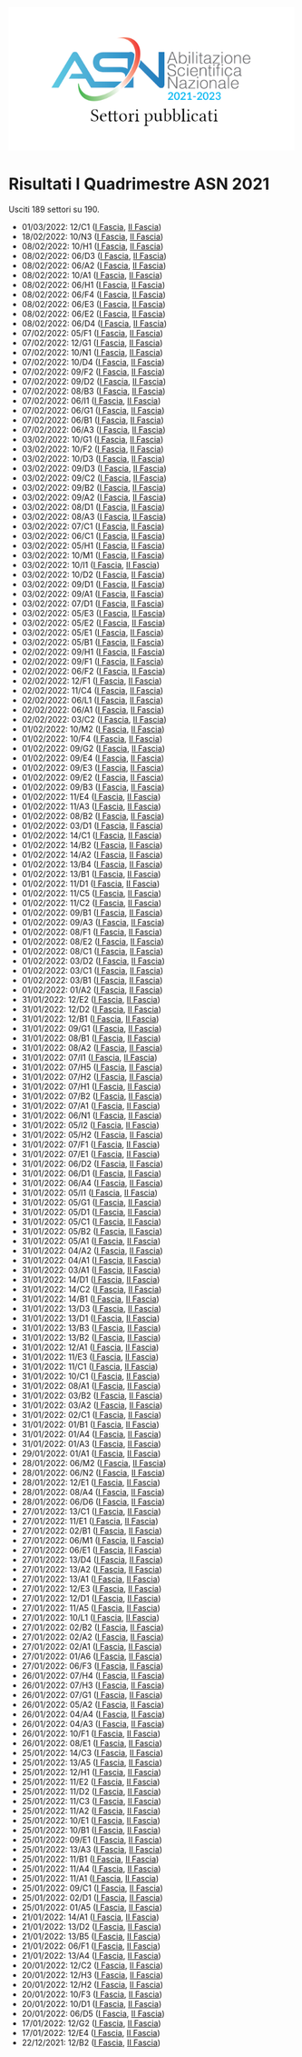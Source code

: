 ![logo](img/logo-2021.png)

# Risultati I Quadrimestre ASN 2021

Usciti 189 settori su 190.

- 01/03/2022: 12/C1 ([I Fascia](https://asn21.cineca.it/pubblico/miur/esito/12%252FC1/1/1), [II Fascia](https://asn21.cineca.it/pubblico/miur/esito/12%252FC1/2/1))
- 18/02/2022: 10/N3 ([I Fascia](https://asn21.cineca.it/pubblico/miur/esito/10%252FN3/1/1), [II Fascia](https://asn21.cineca.it/pubblico/miur/esito/10%252FN3/2/1))
- 08/02/2022: 10/H1 ([I Fascia](https://asn21.cineca.it/pubblico/miur/esito/10%252FH1/1/1), [II Fascia](https://asn21.cineca.it/pubblico/miur/esito/10%252FH1/2/1))
- 08/02/2022: 06/D3 ([I Fascia](https://asn21.cineca.it/pubblico/miur/esito/06%252FD3/1/1), [II Fascia](https://asn21.cineca.it/pubblico/miur/esito/06%252FD3/2/1))
- 08/02/2022: 06/A2 ([I Fascia](https://asn21.cineca.it/pubblico/miur/esito/06%252FA2/1/1), [II Fascia](https://asn21.cineca.it/pubblico/miur/esito/06%252FA2/2/1))
- 08/02/2022: 10/A1 ([I Fascia](https://asn21.cineca.it/pubblico/miur/esito/10%252FA1/1/1), [II Fascia](https://asn21.cineca.it/pubblico/miur/esito/10%252FA1/2/1))
- 08/02/2022: 06/H1 ([I Fascia](https://asn21.cineca.it/pubblico/miur/esito/06%252FH1/1/1), [II Fascia](https://asn21.cineca.it/pubblico/miur/esito/06%252FH1/2/1))
- 08/02/2022: 06/F4 ([I Fascia](https://asn21.cineca.it/pubblico/miur/esito/06%252FF4/1/1), [II Fascia](https://asn21.cineca.it/pubblico/miur/esito/06%252FF4/2/1))
- 08/02/2022: 06/E3 ([I Fascia](https://asn21.cineca.it/pubblico/miur/esito/06%252FE3/1/1), [II Fascia](https://asn21.cineca.it/pubblico/miur/esito/06%252FE3/2/1))
- 08/02/2022: 06/E2 ([I Fascia](https://asn21.cineca.it/pubblico/miur/esito/06%252FE2/1/1), [II Fascia](https://asn21.cineca.it/pubblico/miur/esito/06%252FE2/2/1))
- 08/02/2022: 06/D4 ([I Fascia](https://asn21.cineca.it/pubblico/miur/esito/06%252FD4/1/1), [II Fascia](https://asn21.cineca.it/pubblico/miur/esito/06%252FD4/2/1))
- 07/02/2022: 05/F1 ([I Fascia](https://asn21.cineca.it/pubblico/miur/esito/05%252FF1/1/1), [II Fascia](https://asn21.cineca.it/pubblico/miur/esito/05%252FF1/2/1))
- 07/02/2022: 12/G1 ([I Fascia](https://asn21.cineca.it/pubblico/miur/esito/12%252FG1/1/1), [II Fascia](https://asn21.cineca.it/pubblico/miur/esito/12%252FG1/2/1))
- 07/02/2022: 10/N1 ([I Fascia](https://asn21.cineca.it/pubblico/miur/esito/10%252FN1/1/1), [II Fascia](https://asn21.cineca.it/pubblico/miur/esito/10%252FN1/2/1))
- 07/02/2022: 10/D4 ([I Fascia](https://asn21.cineca.it/pubblico/miur/esito/10%252FD4/1/1), [II Fascia](https://asn21.cineca.it/pubblico/miur/esito/10%252FD4/2/1))
- 07/02/2022: 09/F2 ([I Fascia](https://asn21.cineca.it/pubblico/miur/esito/09%252FF2/1/1), [II Fascia](https://asn21.cineca.it/pubblico/miur/esito/09%252FF2/2/1))
- 07/02/2022: 09/D2 ([I Fascia](https://asn21.cineca.it/pubblico/miur/esito/09%252FD2/1/1), [II Fascia](https://asn21.cineca.it/pubblico/miur/esito/09%252FD2/2/1))
- 07/02/2022: 08/B3 ([I Fascia](https://asn21.cineca.it/pubblico/miur/esito/08%252FB3/1/1), [II Fascia](https://asn21.cineca.it/pubblico/miur/esito/08%252FB3/2/1))
- 07/02/2022: 06/I1 ([I Fascia](https://asn21.cineca.it/pubblico/miur/esito/06%252FI1/1/1), [II Fascia](https://asn21.cineca.it/pubblico/miur/esito/06%252FI1/2/1))
- 07/02/2022: 06/G1 ([I Fascia](https://asn21.cineca.it/pubblico/miur/esito/06%252FG1/1/1), [II Fascia](https://asn21.cineca.it/pubblico/miur/esito/06%252FG1/2/1))
- 07/02/2022: 06/B1 ([I Fascia](https://asn21.cineca.it/pubblico/miur/esito/06%252FB1/1/1), [II Fascia](https://asn21.cineca.it/pubblico/miur/esito/06%252FB1/2/1))
- 07/02/2022: 06/A3 ([I Fascia](https://asn21.cineca.it/pubblico/miur/esito/06%252FA3/1/1), [II Fascia](https://asn21.cineca.it/pubblico/miur/esito/06%252FA3/2/1))
- 03/02/2022: 10/G1 ([I Fascia](https://asn21.cineca.it/pubblico/miur/esito/10%252FG1/1/1), [II Fascia](https://asn21.cineca.it/pubblico/miur/esito/10%252FG1/2/1))
- 03/02/2022: 10/F2 ([I Fascia](https://asn21.cineca.it/pubblico/miur/esito/10%252FF2/1/1), [II Fascia](https://asn21.cineca.it/pubblico/miur/esito/10%252FF2/2/1))
- 03/02/2022: 10/D3 ([I Fascia](https://asn21.cineca.it/pubblico/miur/esito/10%252FD3/1/1), [II Fascia](https://asn21.cineca.it/pubblico/miur/esito/10%252FD3/2/1))
- 03/02/2022: 09/D3 ([I Fascia](https://asn21.cineca.it/pubblico/miur/esito/09%252FD3/1/1), [II Fascia](https://asn21.cineca.it/pubblico/miur/esito/09%252FD3/2/1))
- 03/02/2022: 09/C2 ([I Fascia](https://asn21.cineca.it/pubblico/miur/esito/09%252FC2/1/1), [II Fascia](https://asn21.cineca.it/pubblico/miur/esito/09%252FC2/2/1))
- 03/02/2022: 09/B2 ([I Fascia](https://asn21.cineca.it/pubblico/miur/esito/09%252FB2/1/1), [II Fascia](https://asn21.cineca.it/pubblico/miur/esito/09%252FB2/2/1))
- 03/02/2022: 09/A2 ([I Fascia](https://asn21.cineca.it/pubblico/miur/esito/09%252FA2/1/1), [II Fascia](https://asn21.cineca.it/pubblico/miur/esito/09%252FA2/2/1))
- 03/02/2022: 08/D1 ([I Fascia](https://asn21.cineca.it/pubblico/miur/esito/08%252FD1/1/1), [II Fascia](https://asn21.cineca.it/pubblico/miur/esito/08%252FD1/2/1))
- 03/02/2022: 08/A3 ([I Fascia](https://asn21.cineca.it/pubblico/miur/esito/08%252FA3/1/1), [II Fascia](https://asn21.cineca.it/pubblico/miur/esito/08%252FA3/2/1))
- 03/02/2022: 07/C1 ([I Fascia](https://asn21.cineca.it/pubblico/miur/esito/07%252FC1/1/1), [II Fascia](https://asn21.cineca.it/pubblico/miur/esito/07%252FC1/2/1))
- 03/02/2022: 06/C1 ([I Fascia](https://asn21.cineca.it/pubblico/miur/esito/06%252FC1/1/1), [II Fascia](https://asn21.cineca.it/pubblico/miur/esito/06%252FC1/2/1))
- 03/02/2022: 05/H1 ([I Fascia](https://asn21.cineca.it/pubblico/miur/esito/05%252FH1/1/1), [II Fascia](https://asn21.cineca.it/pubblico/miur/esito/05%252FH1/2/1))
- 03/02/2022: 10/M1 ([I Fascia](https://asn21.cineca.it/pubblico/miur/esito/10%252FM1/1/1), [II Fascia](https://asn21.cineca.it/pubblico/miur/esito/10%252FM1/2/1))
- 03/02/2022: 10/I1 ([I Fascia](https://asn21.cineca.it/pubblico/miur/esito/10%252FI1/1/1), [II Fascia](https://asn21.cineca.it/pubblico/miur/esito/10%252FI1/2/1))
- 03/02/2022: 10/D2 ([I Fascia](https://asn21.cineca.it/pubblico/miur/esito/10%252FD2/1/1), [II Fascia](https://asn21.cineca.it/pubblico/miur/esito/10%252FD2/2/1))
- 03/02/2022: 09/D1 ([I Fascia](https://asn21.cineca.it/pubblico/miur/esito/09%252FD1/1/1), [II Fascia](https://asn21.cineca.it/pubblico/miur/esito/09%252FD1/2/1))
- 03/02/2022: 09/A1 ([I Fascia](https://asn21.cineca.it/pubblico/miur/esito/09%252FA1/1/1), [II Fascia](https://asn21.cineca.it/pubblico/miur/esito/09%252FA1/2/1))
- 03/02/2022: 07/D1 ([I Fascia](https://asn21.cineca.it/pubblico/miur/esito/07%252FD1/1/1), [II Fascia](https://asn21.cineca.it/pubblico/miur/esito/07%252FD1/2/1))
- 03/02/2022: 05/E3 ([I Fascia](https://asn21.cineca.it/pubblico/miur/esito/05%252FE3/1/1), [II Fascia](https://asn21.cineca.it/pubblico/miur/esito/05%252FE3/2/1))
- 03/02/2022: 05/E2 ([I Fascia](https://asn21.cineca.it/pubblico/miur/esito/05%252FE2/1/1), [II Fascia](https://asn21.cineca.it/pubblico/miur/esito/05%252FE2/2/1))
- 03/02/2022: 05/E1 ([I Fascia](https://asn21.cineca.it/pubblico/miur/esito/05%252FE1/1/1), [II Fascia](https://asn21.cineca.it/pubblico/miur/esito/05%252FE1/2/1))
- 03/02/2022: 05/B1 ([I Fascia](https://asn21.cineca.it/pubblico/miur/esito/05%252FB1/1/1), [II Fascia](https://asn21.cineca.it/pubblico/miur/esito/05%252FB1/2/1))
- 02/02/2022: 09/H1 ([I Fascia](https://asn21.cineca.it/pubblico/miur/esito/09%252FH1/1/1), [II Fascia](https://asn21.cineca.it/pubblico/miur/esito/09%252FH1/2/1))
- 02/02/2022: 09/F1 ([I Fascia](https://asn21.cineca.it/pubblico/miur/esito/09%252FF1/1/1), [II Fascia](https://asn21.cineca.it/pubblico/miur/esito/09%252FF1/2/1))
- 02/02/2022: 06/F2 ([I Fascia](https://asn21.cineca.it/pubblico/miur/esito/06%252FF2/1/1), [II Fascia](https://asn21.cineca.it/pubblico/miur/esito/06%252FF2/2/1))
- 02/02/2022: 12/F1 ([I Fascia](https://asn21.cineca.it/pubblico/miur/esito/12%252FF1/1/1), [II Fascia](https://asn21.cineca.it/pubblico/miur/esito/12%252FF1/2/1))
- 02/02/2022: 11/C4 ([I Fascia](https://asn21.cineca.it/pubblico/miur/esito/11%252FC4/1/1), [II Fascia](https://asn21.cineca.it/pubblico/miur/esito/11%252FC4/2/1))
- 02/02/2022: 06/L1 ([I Fascia](https://asn21.cineca.it/pubblico/miur/esito/06%252FL1/1/1), [II Fascia](https://asn21.cineca.it/pubblico/miur/esito/06%252FL1/2/1))
- 02/02/2022: 06/A1 ([I Fascia](https://asn21.cineca.it/pubblico/miur/esito/06%252FA1/1/1), [II Fascia](https://asn21.cineca.it/pubblico/miur/esito/06%252FA1/2/1))
- 02/02/2022: 03/C2 ([I Fascia](https://asn21.cineca.it/pubblico/miur/esito/03%252FC2/1/1), [II Fascia](https://asn21.cineca.it/pubblico/miur/esito/03%252FC2/2/1))
- 01/02/2022: 10/M2 ([I Fascia](https://asn21.cineca.it/pubblico/miur/esito/10%252FM2/1/1), [II Fascia](https://asn21.cineca.it/pubblico/miur/esito/10%252FM2/2/1))
- 01/02/2022: 10/F4 ([I Fascia](https://asn21.cineca.it/pubblico/miur/esito/10%252FF4/1/1), [II Fascia](https://asn21.cineca.it/pubblico/miur/esito/10%252FF4/2/1))
- 01/02/2022: 09/G2 ([I Fascia](https://asn21.cineca.it/pubblico/miur/esito/09%252FG2/1/1), [II Fascia](https://asn21.cineca.it/pubblico/miur/esito/09%252FG2/2/1))
- 01/02/2022: 09/E4 ([I Fascia](https://asn21.cineca.it/pubblico/miur/esito/09%252FE4/1/1), [II Fascia](https://asn21.cineca.it/pubblico/miur/esito/09%252FE4/2/1))
- 01/02/2022: 09/E3 ([I Fascia](https://asn21.cineca.it/pubblico/miur/esito/09%252FE3/1/1), [II Fascia](https://asn21.cineca.it/pubblico/miur/esito/09%252FE3/2/1))
- 01/02/2022: 09/E2 ([I Fascia](https://asn21.cineca.it/pubblico/miur/esito/09%252FE2/1/1), [II Fascia](https://asn21.cineca.it/pubblico/miur/esito/09%252FE2/2/1))
- 01/02/2022: 09/B3 ([I Fascia](https://asn21.cineca.it/pubblico/miur/esito/09%252FB3/1/1), [II Fascia](https://asn21.cineca.it/pubblico/miur/esito/09%252FB3/2/1))
- 01/02/2022: 11/E4 ([I Fascia](https://asn21.cineca.it/pubblico/miur/esito/11%252FE4/1/1), [II Fascia](https://asn21.cineca.it/pubblico/miur/esito/11%252FE4/2/1))
- 01/02/2022: 11/A3 ([I Fascia](https://asn21.cineca.it/pubblico/miur/esito/11%252FA3/1/1), [II Fascia](https://asn21.cineca.it/pubblico/miur/esito/11%252FA3/2/1))
- 01/02/2022: 08/B2 ([I Fascia](https://asn21.cineca.it/pubblico/miur/esito/08%252FB2/1/1), [II Fascia](https://asn21.cineca.it/pubblico/miur/esito/08%252FB2/2/1))
- 01/02/2022: 03/D1 ([I Fascia](https://asn21.cineca.it/pubblico/miur/esito/03%252FD1/1/1), [II Fascia](https://asn21.cineca.it/pubblico/miur/esito/03%252FD1/2/1))
- 01/02/2022: 14/C1 ([I Fascia](https://asn21.cineca.it/pubblico/miur/esito/14%252FC1/1/1), [II Fascia](https://asn21.cineca.it/pubblico/miur/esito/14%252FC1/2/1))
- 01/02/2022: 14/B2 ([I Fascia](https://asn21.cineca.it/pubblico/miur/esito/14%252FB2/1/1), [II Fascia](https://asn21.cineca.it/pubblico/miur/esito/14%252FB2/2/1))
- 01/02/2022: 14/A2 ([I Fascia](https://asn21.cineca.it/pubblico/miur/esito/14%252FA2/1/1), [II Fascia](https://asn21.cineca.it/pubblico/miur/esito/14%252FA2/2/1))
- 01/02/2022: 13/B4 ([I Fascia](https://asn21.cineca.it/pubblico/miur/esito/13%252FB4/1/1), [II Fascia](https://asn21.cineca.it/pubblico/miur/esito/13%252FB4/2/1))
- 01/02/2022: 13/B1 ([I Fascia](https://asn21.cineca.it/pubblico/miur/esito/13%252FB1/1/1), [II Fascia](https://asn21.cineca.it/pubblico/miur/esito/13%252FB1/2/1))
- 01/02/2022: 11/D1 ([I Fascia](https://asn21.cineca.it/pubblico/miur/esito/11%252FD1/1/1), [II Fascia](https://asn21.cineca.it/pubblico/miur/esito/11%252FD1/2/1))
- 01/02/2022: 11/C5 ([I Fascia](https://asn21.cineca.it/pubblico/miur/esito/11%252FC5/1/1), [II Fascia](https://asn21.cineca.it/pubblico/miur/esito/11%252FC5/2/1))
- 01/02/2022: 11/C2 ([I Fascia](https://asn21.cineca.it/pubblico/miur/esito/11%252FC2/1/1), [II Fascia](https://asn21.cineca.it/pubblico/miur/esito/11%252FC2/2/1))
- 01/02/2022: 09/B1 ([I Fascia](https://asn21.cineca.it/pubblico/miur/esito/09%252FB1/1/1), [II Fascia](https://asn21.cineca.it/pubblico/miur/esito/09%252FB1/2/1))
- 01/02/2022: 09/A3 ([I Fascia](https://asn21.cineca.it/pubblico/miur/esito/09%252FA3/1/1), [II Fascia](https://asn21.cineca.it/pubblico/miur/esito/09%252FA3/2/1))
- 01/02/2022: 08/F1 ([I Fascia](https://asn21.cineca.it/pubblico/miur/esito/08%252FF1/1/1), [II Fascia](https://asn21.cineca.it/pubblico/miur/esito/08%252FF1/2/1))
- 01/02/2022: 08/E2 ([I Fascia](https://asn21.cineca.it/pubblico/miur/esito/08%252FE2/1/1), [II Fascia](https://asn21.cineca.it/pubblico/miur/esito/08%252FE2/2/1))
- 01/02/2022: 08/C1 ([I Fascia](https://asn21.cineca.it/pubblico/miur/esito/08%252FC1/1/1), [II Fascia](https://asn21.cineca.it/pubblico/miur/esito/08%252FC1/2/1))
- 01/02/2022: 03/D2 ([I Fascia](https://asn21.cineca.it/pubblico/miur/esito/03%252FD2/1/1), [II Fascia](https://asn21.cineca.it/pubblico/miur/esito/03%252FD2/2/1))
- 01/02/2022: 03/C1 ([I Fascia](https://asn21.cineca.it/pubblico/miur/esito/03%252FC1/1/1), [II Fascia](https://asn21.cineca.it/pubblico/miur/esito/03%252FC1/2/1))
- 01/02/2022: 03/B1 ([I Fascia](https://asn21.cineca.it/pubblico/miur/esito/03%252FB1/1/1), [II Fascia](https://asn21.cineca.it/pubblico/miur/esito/03%252FB1/2/1))
- 01/02/2022: 01/A2 ([I Fascia](https://asn21.cineca.it/pubblico/miur/esito/01%252FA2/1/1), [II Fascia](https://asn21.cineca.it/pubblico/miur/esito/01%252FA2/2/1))
- 31/01/2022: 12/E2 ([I Fascia](https://asn21.cineca.it/pubblico/miur/esito/12%252FE2/1/1), [II Fascia](https://asn21.cineca.it/pubblico/miur/esito/12%252FE2/2/1))
- 31/01/2022: 12/D2 ([I Fascia](https://asn21.cineca.it/pubblico/miur/esito/12%252FD2/1/1), [II Fascia](https://asn21.cineca.it/pubblico/miur/esito/12%252FD2/2/1))
- 31/01/2022: 12/B1 ([I Fascia](https://asn21.cineca.it/pubblico/miur/esito/12%252FB1/1/1), [II Fascia](https://asn21.cineca.it/pubblico/miur/esito/12%252FB1/2/1))
- 31/01/2022: 09/G1 ([I Fascia](https://asn21.cineca.it/pubblico/miur/esito/09%252FG1/1/1), [II Fascia](https://asn21.cineca.it/pubblico/miur/esito/09%252FG1/2/1))
- 31/01/2022: 08/B1 ([I Fascia](https://asn21.cineca.it/pubblico/miur/esito/08%252FB1/1/1), [II Fascia](https://asn21.cineca.it/pubblico/miur/esito/08%252FB1/2/1))
- 31/01/2022: 08/A2 ([I Fascia](https://asn21.cineca.it/pubblico/miur/esito/08%252FA2/1/1), [II Fascia](https://asn21.cineca.it/pubblico/miur/esito/08%252FA2/2/1))
- 31/01/2022: 07/I1 ([I Fascia](https://asn21.cineca.it/pubblico/miur/esito/07%252FI1/1/1), [II Fascia](https://asn21.cineca.it/pubblico/miur/esito/07%252FI1/2/1))
- 31/01/2022: 07/H5 ([I Fascia](https://asn21.cineca.it/pubblico/miur/esito/07%252FH5/1/1), [II Fascia](https://asn21.cineca.it/pubblico/miur/esito/07%252FH5/2/1))
- 31/01/2022: 07/H2 ([I Fascia](https://asn21.cineca.it/pubblico/miur/esito/07%252FH2/1/1), [II Fascia](https://asn21.cineca.it/pubblico/miur/esito/07%252FH2/2/1))
- 31/01/2022: 07/H1 ([I Fascia](https://asn21.cineca.it/pubblico/miur/esito/07%252FH1/1/1), [II Fascia](https://asn21.cineca.it/pubblico/miur/esito/07%252FH1/2/1))
- 31/01/2022: 07/B2 ([I Fascia](https://asn21.cineca.it/pubblico/miur/esito/07%252FB2/1/1), [II Fascia](https://asn21.cineca.it/pubblico/miur/esito/07%252FB2/2/1))
- 31/01/2022: 07/A1 ([I Fascia](https://asn21.cineca.it/pubblico/miur/esito/07%252FA1/1/1), [II Fascia](https://asn21.cineca.it/pubblico/miur/esito/07%252FA1/2/1))
- 31/01/2022: 06/N1 ([I Fascia](https://asn21.cineca.it/pubblico/miur/esito/06%252FN1/1/1), [II Fascia](https://asn21.cineca.it/pubblico/miur/esito/06%252FN1/2/1))
- 31/01/2022: 05/I2 ([I Fascia](https://asn21.cineca.it/pubblico/miur/esito/05%252FI2/1/1), [II Fascia](https://asn21.cineca.it/pubblico/miur/esito/05%252FI2/2/1))
- 31/01/2022: 05/H2 ([I Fascia](https://asn21.cineca.it/pubblico/miur/esito/05%252FH2/1/1), [II Fascia](https://asn21.cineca.it/pubblico/miur/esito/05%252FH2/2/1))
- 31/01/2022: 07/F1 ([I Fascia](https://asn21.cineca.it/pubblico/miur/esito/07%252FF1/1/1), [II Fascia](https://asn21.cineca.it/pubblico/miur/esito/07%252FF1/2/1))
- 31/01/2022: 07/E1 ([I Fascia](https://asn21.cineca.it/pubblico/miur/esito/07%252FE1/1/1), [II Fascia](https://asn21.cineca.it/pubblico/miur/esito/07%252FE1/2/1))
- 31/01/2022: 06/D2 ([I Fascia](https://asn21.cineca.it/pubblico/miur/esito/06%252FD2/1/1), [II Fascia](https://asn21.cineca.it/pubblico/miur/esito/06%252FD2/2/1))
- 31/01/2022: 06/D1 ([I Fascia](https://asn21.cineca.it/pubblico/miur/esito/06%252FD1/1/1), [II Fascia](https://asn21.cineca.it/pubblico/miur/esito/06%252FD1/2/1))
- 31/01/2022: 06/A4 ([I Fascia](https://asn21.cineca.it/pubblico/miur/esito/06%252FA4/1/1), [II Fascia](https://asn21.cineca.it/pubblico/miur/esito/06%252FA4/2/1))
- 31/01/2022: 05/I1 ([I Fascia](https://asn21.cineca.it/pubblico/miur/esito/05%252FI1/1/1), [II Fascia](https://asn21.cineca.it/pubblico/miur/esito/05%252FI1/2/1))
- 31/01/2022: 05/G1 ([I Fascia](https://asn21.cineca.it/pubblico/miur/esito/05%252FG1/1/1), [II Fascia](https://asn21.cineca.it/pubblico/miur/esito/05%252FG1/2/1))
- 31/01/2022: 05/D1 ([I Fascia](https://asn21.cineca.it/pubblico/miur/esito/05%252FD1/1/1), [II Fascia](https://asn21.cineca.it/pubblico/miur/esito/05%252FD1/2/1))
- 31/01/2022: 05/C1 ([I Fascia](https://asn21.cineca.it/pubblico/miur/esito/05%252FC1/1/1), [II Fascia](https://asn21.cineca.it/pubblico/miur/esito/05%252FC1/2/1))
- 31/01/2022: 05/B2 ([I Fascia](https://asn21.cineca.it/pubblico/miur/esito/05%252FB2/1/1), [II Fascia](https://asn21.cineca.it/pubblico/miur/esito/05%252FB2/2/1))
- 31/01/2022: 05/A1 ([I Fascia](https://asn21.cineca.it/pubblico/miur/esito/05%252FA1/1/1), [II Fascia](https://asn21.cineca.it/pubblico/miur/esito/05%252FA1/2/1))
- 31/01/2022: 04/A2 ([I Fascia](https://asn21.cineca.it/pubblico/miur/esito/04%252FA2/1/1), [II Fascia](https://asn21.cineca.it/pubblico/miur/esito/04%252FA2/2/1))
- 31/01/2022: 04/A1 ([I Fascia](https://asn21.cineca.it/pubblico/miur/esito/04%252FA1/1/1), [II Fascia](https://asn21.cineca.it/pubblico/miur/esito/04%252FA1/2/1))
- 31/01/2022: 03/A1 ([I Fascia](https://asn21.cineca.it/pubblico/miur/esito/03%252FA1/1/1), [II Fascia](https://asn21.cineca.it/pubblico/miur/esito/03%252FA1/2/1))
- 31/01/2022: 14/D1 ([I Fascia](https://asn21.cineca.it/pubblico/miur/esito/14%252FD1/1/1), [II Fascia](https://asn21.cineca.it/pubblico/miur/esito/14%252FD1/2/1))
- 31/01/2022: 14/C2 ([I Fascia](https://asn21.cineca.it/pubblico/miur/esito/14%252FC2/1/1), [II Fascia](https://asn21.cineca.it/pubblico/miur/esito/14%252FC2/2/1))
- 31/01/2022: 14/B1 ([I Fascia](https://asn21.cineca.it/pubblico/miur/esito/14%252FB1/1/1), [II Fascia](https://asn21.cineca.it/pubblico/miur/esito/14%252FB1/2/1))
- 31/01/2022: 13/D3 ([I Fascia](https://asn21.cineca.it/pubblico/miur/esito/13%252FD3/1/1), [II Fascia](https://asn21.cineca.it/pubblico/miur/esito/13%252FD3/2/1))
- 31/01/2022: 13/D1 ([I Fascia](https://asn21.cineca.it/pubblico/miur/esito/13%252FD1/1/1), [II Fascia](https://asn21.cineca.it/pubblico/miur/esito/13%252FD1/2/1))
- 31/01/2022: 13/B3 ([I Fascia](https://asn21.cineca.it/pubblico/miur/esito/13%252FB3/1/1), [II Fascia](https://asn21.cineca.it/pubblico/miur/esito/13%252FB3/2/1))
- 31/01/2022: 13/B2 ([I Fascia](https://asn21.cineca.it/pubblico/miur/esito/13%252FB2/1/1), [II Fascia](https://asn21.cineca.it/pubblico/miur/esito/13%252FB2/2/1))
- 31/01/2022: 12/A1 ([I Fascia](https://asn21.cineca.it/pubblico/miur/esito/12%252FA1/1/1), [II Fascia](https://asn21.cineca.it/pubblico/miur/esito/12%252FA1/2/1))
- 31/01/2022: 11/E3 ([I Fascia](https://asn21.cineca.it/pubblico/miur/esito/11%252FE3/1/1), [II Fascia](https://asn21.cineca.it/pubblico/miur/esito/11%252FE3/2/1))
- 31/01/2022: 11/C1 ([I Fascia](https://asn21.cineca.it/pubblico/miur/esito/11%252FC1/1/1), [II Fascia](https://asn21.cineca.it/pubblico/miur/esito/11%252FC1/2/1))
- 31/01/2022: 10/C1 ([I Fascia](https://asn21.cineca.it/pubblico/miur/esito/10%252FC1/1/1), [II Fascia](https://asn21.cineca.it/pubblico/miur/esito/10%252FC1/2/1))
- 31/01/2022: 08/A1 ([I Fascia](https://asn21.cineca.it/pubblico/miur/esito/08%252FA1/1/1), [II Fascia](https://asn21.cineca.it/pubblico/miur/esito/08%252FA1/2/1))
- 31/01/2022: 03/B2 ([I Fascia](https://asn21.cineca.it/pubblico/miur/esito/03%252FB2/1/1), [II Fascia](https://asn21.cineca.it/pubblico/miur/esito/03%252FB2/2/1))
- 31/01/2022: 03/A2 ([I Fascia](https://asn21.cineca.it/pubblico/miur/esito/03%252FA2/1/1), [II Fascia](https://asn21.cineca.it/pubblico/miur/esito/03%252FA2/2/1))
- 31/01/2022: 02/C1 ([I Fascia](https://asn21.cineca.it/pubblico/miur/esito/02%252FC1/1/1), [II Fascia](https://asn21.cineca.it/pubblico/miur/esito/02%252FC1/2/1))
- 31/01/2022: 01/B1 ([I Fascia](https://asn21.cineca.it/pubblico/miur/esito/01%252FB1/1/1), [II Fascia](https://asn21.cineca.it/pubblico/miur/esito/01%252FB1/2/1))
- 31/01/2022: 01/A4 ([I Fascia](https://asn21.cineca.it/pubblico/miur/esito/01%252FA4/1/1), [II Fascia](https://asn21.cineca.it/pubblico/miur/esito/01%252FA4/2/1))
- 31/01/2022: 01/A3 ([I Fascia](https://asn21.cineca.it/pubblico/miur/esito/01%252FA3/1/1), [II Fascia](https://asn21.cineca.it/pubblico/miur/esito/01%252FA3/2/1))
- 29/01/2022: 01/A1 ([I Fascia](https://asn21.cineca.it/pubblico/miur/esito/01%252FA1/1/1), [II Fascia](https://asn21.cineca.it/pubblico/miur/esito/01%252FA1/2/1))
- 28/01/2022: 06/M2 ([I Fascia](https://asn21.cineca.it/pubblico/miur/esito/06%252FM2/1/1), [II Fascia](https://asn21.cineca.it/pubblico/miur/esito/06%252FM2/2/1))
- 28/01/2022: 06/N2 ([I Fascia](https://asn21.cineca.it/pubblico/miur/esito/06%252FN2/1/1), [II Fascia](https://asn21.cineca.it/pubblico/miur/esito/06%252FN2/2/1))
- 28/01/2022: 12/E1 ([I Fascia](https://asn21.cineca.it/pubblico/miur/esito/12%252FE1/1/1), [II Fascia](https://asn21.cineca.it/pubblico/miur/esito/12%252FE1/2/1))
- 28/01/2022: 08/A4 ([I Fascia](https://asn21.cineca.it/pubblico/miur/esito/08%252FA4/1/1), [II Fascia](https://asn21.cineca.it/pubblico/miur/esito/08%252FA4/2/1))
- 28/01/2022: 06/D6 ([I Fascia](https://asn21.cineca.it/pubblico/miur/esito/06%252FD6/1/1), [II Fascia](https://asn21.cineca.it/pubblico/miur/esito/06%252FD6/2/1))
- 27/01/2022: 13/C1 ([I Fascia](https://asn21.cineca.it/pubblico/miur/esito/13%252FC1/1/1), [II Fascia](https://asn21.cineca.it/pubblico/miur/esito/13%252FC1/2/1))
- 27/01/2022: 11/E1 ([I Fascia](https://asn21.cineca.it/pubblico/miur/esito/11%252FE1/1/1), [II Fascia](https://asn21.cineca.it/pubblico/miur/esito/11%252FE1/2/1))
- 27/01/2022: 02/B1 ([I Fascia](https://asn21.cineca.it/pubblico/miur/esito/02%252FB1/1/1), [II Fascia](https://asn21.cineca.it/pubblico/miur/esito/02%252FB1/2/1))
- 27/01/2022: 06/M1 ([I Fascia](https://asn21.cineca.it/pubblico/miur/esito/06%252FM1/1/1), [II Fascia](https://asn21.cineca.it/pubblico/miur/esito/06%252FM1/2/1))
- 27/01/2022: 06/E1 ([I Fascia](https://asn21.cineca.it/pubblico/miur/esito/06%252FE1/1/1), [II Fascia](https://asn21.cineca.it/pubblico/miur/esito/06%252FE1/2/1))
- 27/01/2022: 13/D4 ([I Fascia](https://asn21.cineca.it/pubblico/miur/esito/13%252FD4/1/1), [II Fascia](https://asn21.cineca.it/pubblico/miur/esito/13%252FD4/2/1))
- 27/01/2022: 13/A2 ([I Fascia](https://asn21.cineca.it/pubblico/miur/esito/13%252FA2/1/1), [II Fascia](https://asn21.cineca.it/pubblico/miur/esito/13%252FA2/2/1))
- 27/01/2022: 13/A1 ([I Fascia](https://asn21.cineca.it/pubblico/miur/esito/13%252FA1/1/1), [II Fascia](https://asn21.cineca.it/pubblico/miur/esito/13%252FA1/2/1))
- 27/01/2022: 12/E3 ([I Fascia](https://asn21.cineca.it/pubblico/miur/esito/12%252FE3/1/1), [II Fascia](https://asn21.cineca.it/pubblico/miur/esito/12%252FE3/2/1))
- 27/01/2022: 12/D1 ([I Fascia](https://asn21.cineca.it/pubblico/miur/esito/12%252FD1/1/1), [II Fascia](https://asn21.cineca.it/pubblico/miur/esito/12%252FD1/2/1))
- 27/01/2022: 11/A5 ([I Fascia](https://asn21.cineca.it/pubblico/miur/esito/11%252FA5/1/1), [II Fascia](https://asn21.cineca.it/pubblico/miur/esito/11%252FA5/2/1))
- 27/01/2022: 10/L1 ([I Fascia](https://asn21.cineca.it/pubblico/miur/esito/10%252FL1/1/1), [II Fascia](https://asn21.cineca.it/pubblico/miur/esito/10%252FL1/2/1))
- 27/01/2022: 02/B2 ([I Fascia](https://asn21.cineca.it/pubblico/miur/esito/02%252FB2/1/1), [II Fascia](https://asn21.cineca.it/pubblico/miur/esito/02%252FB2/2/1))
- 27/01/2022: 02/A2 ([I Fascia](https://asn21.cineca.it/pubblico/miur/esito/02%252FA2/1/1), [II Fascia](https://asn21.cineca.it/pubblico/miur/esito/02%252FA2/2/1))
- 27/01/2022: 02/A1 ([I Fascia](https://asn21.cineca.it/pubblico/miur/esito/02%252FA1/1/1), [II Fascia](https://asn21.cineca.it/pubblico/miur/esito/02%252FA1/2/1))
- 27/01/2022: 01/A6 ([I Fascia](https://asn21.cineca.it/pubblico/miur/esito/01%252FA6/1/1), [II Fascia](https://asn21.cineca.it/pubblico/miur/esito/01%252FA6/2/1))
- 27/01/2022: 06/F3 ([I Fascia](https://asn21.cineca.it/pubblico/miur/esito/06%252FF3/1/1), [II Fascia](https://asn21.cineca.it/pubblico/miur/esito/06%252FF3/2/1))
- 26/01/2022: 07/H4 ([I Fascia](https://asn21.cineca.it/pubblico/miur/esito/07%252FH4/1/1), [II Fascia](https://asn21.cineca.it/pubblico/miur/esito/07%252FH4/2/1))
- 26/01/2022: 07/H3 ([I Fascia](https://asn21.cineca.it/pubblico/miur/esito/07%252FH3/1/1), [II Fascia](https://asn21.cineca.it/pubblico/miur/esito/07%252FH3/2/1))
- 26/01/2022: 07/G1 ([I Fascia](https://asn21.cineca.it/pubblico/miur/esito/07%252FG1/1/1), [II Fascia](https://asn21.cineca.it/pubblico/miur/esito/07%252FG1/2/1))
- 26/01/2022: 05/A2 ([I Fascia](https://asn21.cineca.it/pubblico/miur/esito/05%252FA2/1/1), [II Fascia](https://asn21.cineca.it/pubblico/miur/esito/05%252FA2/2/1))
- 26/01/2022: 04/A4 ([I Fascia](https://asn21.cineca.it/pubblico/miur/esito/04%252FA4/1/1), [II Fascia](https://asn21.cineca.it/pubblico/miur/esito/04%252FA4/2/1))
- 26/01/2022: 04/A3 ([I Fascia](https://asn21.cineca.it/pubblico/miur/esito/04%252FA3/1/1), [II Fascia](https://asn21.cineca.it/pubblico/miur/esito/04%252FA3/2/1))
- 26/01/2022: 10/F1 ([I Fascia](https://asn21.cineca.it/pubblico/miur/esito/10%252FF1/1/1), [II Fascia](https://asn21.cineca.it/pubblico/miur/esito/10%252FF1/2/1))
- 26/01/2022: 08/E1 ([I Fascia](https://asn21.cineca.it/pubblico/miur/esito/08%252FE1/1/1), [II Fascia](https://asn21.cineca.it/pubblico/miur/esito/08%252FE1/2/1))
- 25/01/2022: 14/C3 ([I Fascia](https://asn21.cineca.it/pubblico/miur/esito/14%252FC3/1/1), [II Fascia](https://asn21.cineca.it/pubblico/miur/esito/14%252FC3/2/1))
- 25/01/2022: 13/A5 ([I Fascia](https://asn21.cineca.it/pubblico/miur/esito/13%252FA5/1/1), [II Fascia](https://asn21.cineca.it/pubblico/miur/esito/13%252FA5/2/1))
- 25/01/2022: 12/H1 ([I Fascia](https://asn21.cineca.it/pubblico/miur/esito/12%252FH1/1/1), [II Fascia](https://asn21.cineca.it/pubblico/miur/esito/12%252FH1/2/1))
- 25/01/2022: 11/E2 ([I Fascia](https://asn21.cineca.it/pubblico/miur/esito/11%252FE2/1/1), [II Fascia](https://asn21.cineca.it/pubblico/miur/esito/11%252FE2/2/1))
- 25/01/2022: 11/D2 ([I Fascia](https://asn21.cineca.it/pubblico/miur/esito/11%252FD2/1/1), [II Fascia](https://asn21.cineca.it/pubblico/miur/esito/11%252FD2/2/1))
- 25/01/2022: 11/C3 ([I Fascia](https://asn21.cineca.it/pubblico/miur/esito/11%252FC3/1/1), [II Fascia](https://asn21.cineca.it/pubblico/miur/esito/11%252FC3/2/1))
- 25/01/2022: 11/A2 ([I Fascia](https://asn21.cineca.it/pubblico/miur/esito/11%252FA2/1/1), [II Fascia](https://asn21.cineca.it/pubblico/miur/esito/11%252FA2/2/1))
- 25/01/2022: 10/E1 ([I Fascia](https://asn21.cineca.it/pubblico/miur/esito/10%252FE1/1/1), [II Fascia](https://asn21.cineca.it/pubblico/miur/esito/10%252FE1/2/1))
- 25/01/2022: 10/B1 ([I Fascia](https://asn21.cineca.it/pubblico/miur/esito/10%252FB1/1/1), [II Fascia](https://asn21.cineca.it/pubblico/miur/esito/10%252FB1/2/1))
- 25/01/2022: 09/E1 ([I Fascia](https://asn21.cineca.it/pubblico/miur/esito/09%252FE1/1/1), [II Fascia](https://asn21.cineca.it/pubblico/miur/esito/09%252FE1/2/1))
- 25/01/2022: 13/A3 ([I Fascia](https://asn21.cineca.it/pubblico/miur/esito/13%252FA3/1/1), [II Fascia](https://asn21.cineca.it/pubblico/miur/esito/13%252FA3/2/1))
- 25/01/2022: 11/B1 ([I Fascia](https://asn21.cineca.it/pubblico/miur/esito/11%252FB1/1/1), [II Fascia](https://asn21.cineca.it/pubblico/miur/esito/11%252FB1/2/1))
- 25/01/2022: 11/A4 ([I Fascia](https://asn21.cineca.it/pubblico/miur/esito/11%252FA4/1/1), [II Fascia](https://asn21.cineca.it/pubblico/miur/esito/11%252FA4/2/1))
- 25/01/2022: 11/A1 ([I Fascia](https://asn21.cineca.it/pubblico/miur/esito/11%252FA1/1/1), [II Fascia](https://asn21.cineca.it/pubblico/miur/esito/11%252FA1/2/1))
- 25/01/2022: 09/C1 ([I Fascia](https://asn21.cineca.it/pubblico/miur/esito/09%252FC1/1/1), [II Fascia](https://asn21.cineca.it/pubblico/miur/esito/09%252FC1/2/1))
- 25/01/2022: 02/D1 ([I Fascia](https://asn21.cineca.it/pubblico/miur/esito/02%252FD1/1/1), [II Fascia](https://asn21.cineca.it/pubblico/miur/esito/02%252FD1/2/1))
- 25/01/2022: 01/A5 ([I Fascia](https://asn21.cineca.it/pubblico/miur/esito/01%252FA5/1/1), [II Fascia](https://asn21.cineca.it/pubblico/miur/esito/01%252FA5/2/1))
- 21/01/2022: 14/A1 ([I Fascia](https://asn21.cineca.it/pubblico/miur/esito/14%252FA1/1/1), [II Fascia](https://asn21.cineca.it/pubblico/miur/esito/14%252FA1/2/1))
- 21/01/2022: 13/D2 ([I Fascia](https://asn21.cineca.it/pubblico/miur/esito/13%252FD2/1/1), [II Fascia](https://asn21.cineca.it/pubblico/miur/esito/13%252FD2/2/1))
- 21/01/2022: 13/B5 ([I Fascia](https://asn21.cineca.it/pubblico/miur/esito/13%252FB5/1/1), [II Fascia](https://asn21.cineca.it/pubblico/miur/esito/13%252FB5/2/1))
- 21/01/2022: 06/F1 ([I Fascia](https://asn21.cineca.it/pubblico/miur/esito/06%252FF1/1/1), [II Fascia](https://asn21.cineca.it/pubblico/miur/esito/06%252FF1/2/1))
- 21/01/2022: 13/A4 ([I Fascia](https://asn21.cineca.it/pubblico/miur/esito/13%252FA4/1/1), [II Fascia](https://asn21.cineca.it/pubblico/miur/esito/13%252FA4/2/1))
- 20/01/2022: 12/C2 ([I Fascia](https://asn21.cineca.it/pubblico/miur/esito/12%252FC2/1/1), [II Fascia](https://asn21.cineca.it/pubblico/miur/esito/12%252FC2/2/1))
- 20/01/2022: 12/H3 ([I Fascia](https://asn21.cineca.it/pubblico/miur/esito/12%252FH3/1/1), [II Fascia](https://asn21.cineca.it/pubblico/miur/esito/12%252FH3/2/1))
- 20/01/2022: 12/H2 ([I Fascia](https://asn21.cineca.it/pubblico/miur/esito/12%252FH2/1/1), [II Fascia](https://asn21.cineca.it/pubblico/miur/esito/12%252FH2/2/1))
- 20/01/2022: 10/F3 ([I Fascia](https://asn21.cineca.it/pubblico/miur/esito/10%252FF3/1/1), [II Fascia](https://asn21.cineca.it/pubblico/miur/esito/10%252FF3/2/1))
- 20/01/2022: 10/D1 ([I Fascia](https://asn21.cineca.it/pubblico/miur/esito/10%252FD1/1/1), [II Fascia](https://asn21.cineca.it/pubblico/miur/esito/10%252FD1/2/1))
- 20/01/2022: 06/D5 ([I Fascia](https://asn21.cineca.it/pubblico/miur/esito/06%252FD5/1/1), [II Fascia](https://asn21.cineca.it/pubblico/miur/esito/06%252FD5/2/1))
- 17/01/2022: 12/G2 ([I Fascia](https://asn21.cineca.it/pubblico/miur/esito/12%252FG2/1/1), [II Fascia](https://asn21.cineca.it/pubblico/miur/esito/12%252FG2/2/1))
- 17/01/2022: 12/E4 ([I Fascia](https://asn21.cineca.it/pubblico/miur/esito/12%252FE4/1/1), [II Fascia](https://asn21.cineca.it/pubblico/miur/esito/12%252FE4/2/1))
- 22/12/2021: 12/B2 ([I Fascia](https://asn21.cineca.it/pubblico/miur/esito/12%252FB2/1/1), [II Fascia](https://asn21.cineca.it/pubblico/miur/esito/12%252FB2/2/1))
